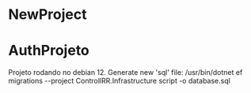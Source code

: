 # NewProject
# AuthProjeto
Projeto rodando no debian 12.
 Generate new 'sql' file: /usr/bin/dotnet ef migrations --project ControllRR.Infrastructure script -o database.sql